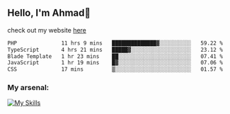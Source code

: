 
## Hello, I'm Ahmad👋

check out my website [here](https://ahmadalwi.com/)

<!--START_SECTION:waka-->

```txt
PHP              11 hrs 9 mins   ██████████████▓░░░░░░░░░░   59.22 %
TypeScript       4 hrs 21 mins   █████▓░░░░░░░░░░░░░░░░░░░   23.12 %
Blade Template   1 hr 23 mins    ██░░░░░░░░░░░░░░░░░░░░░░░   07.41 %
JavaScript       1 hr 19 mins    █▓░░░░░░░░░░░░░░░░░░░░░░░   07.06 %
CSS              17 mins         ▒░░░░░░░░░░░░░░░░░░░░░░░░   01.57 %
```

<!--END_SECTION:waka-->

### My arsenal:

[![My Skills](https://skillicons.dev/icons?i=js,ts,py,go,react,nextjs,svelte,nodejs,django,tailwind,html,css,sass,firebase,mongodb,postgres,mysql,redis,git,github,docker,vscode,figma,godot)](https://skillicons.dev)
